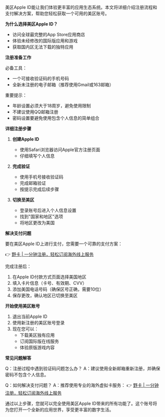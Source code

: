 美区Apple ID能让我们体验更丰富的应用生态系统。本文将详细介绍注册流程和支付解决方案，帮助您轻松获取一个可用的美区账号。

**为什么选择美区Apple ID？**

- 访问全球最完整的App Store应用商店
- 体验未经修改的国际版应用和游戏
- 获取国内区无法下载的独特应用

**注册准备工作**

必备工具：
- 一个可接收验证码的手机号码
- 全新未注册的电子邮箱（推荐使用Gmail或163邮箱）

重要提示：
- 年龄设置必须大于18周岁，避免使用限制
- 不建议使用QQ邮箱注册
- 密码设置要避免使用包含个人信息的简单组合

**详细注册步骤**

1. **创建Apple ID**
   - 使用Safari浏览器访问Apple官方注册页面
   - 仔细填写个人信息

2. **完成验证**
   - 使用手机号接收验证码
   - 完成邮箱验证
   - 按提示完成后续步骤

3. **切换至美区**
   - 登录账号后进入个人信息设置
   - 找到"国家和地区"选项
   - 将地区更改为美国

**解决支付问题**

要在美区Apple ID上进行支付，您需要一个可靠的支付方案：

👉 [野卡 | 一分钟注册，轻松订阅海外线上服务](https://bit.ly/bewildcard)

完成注册后：
1. 在Apple ID付款方式页面选择美国地区
2. 填入卡片信息（卡号、有效期、CVV）
3. 添加美国电话号码（确保区号正确，需要10位）
4. 保存更改，确认地区已切换至美区

**开始使用美区账号**

1. 退出当前Apple ID
2. 使用新注册的美区账号登录
3. 现在您可以：
   - 下载美区独有应用
   - 订阅国际版在线服务
   - 体验原版游戏内容

**常见问题解答**

Q：注册过程中遇到验证码问题怎么办？
A：建议使用全新邮箱重新注册，并确保密码不包含个人信息。

Q：如何解决支付问题？
A：推荐使用专业的海外虚拟卡服务：
👉 [野卡 | 一分钟注册，轻松订阅海外线上服务](https://bit.ly/bewildcard)

通过以上步骤，您就可以完全使用美区Apple ID带来的所有功能了。这个账号将为您打开一个全新的应用世界，享受更丰富的数字生活。